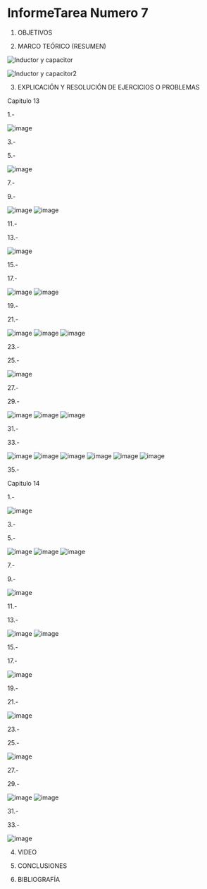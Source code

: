 # InformeTarea Numero 7


1. OBJETIVOS


2. MARCO TEÓRICO (RESUMEN)

![Inductor y capacitor](https://user-images.githubusercontent.com/93899720/153530756-69c18817-767f-49ea-a9c2-19afe13fe0c8.jpg)

![Inductor y capacitor2](https://user-images.githubusercontent.com/93899720/153537953-82c41f93-cdf9-4d88-8ff5-34e59169dd3e.jpg)

3. EXPLICACIÓN Y RESOLUCIÓN DE EJERCICIOS O PROBLEMAS

Capitulo 13


1.-

![image](https://user-images.githubusercontent.com/93899720/153545571-31cb1102-2ad3-449e-835b-707701ae51b3.png)


3.-



5.-

![image](https://user-images.githubusercontent.com/93899720/153545600-7753e7a0-f3e4-4663-a54a-d421ed94e836.png)


7.-


9.-

![image](https://user-images.githubusercontent.com/93899720/153545674-bb39761a-bf31-4311-a9b2-70962023f657.png)
![image](https://user-images.githubusercontent.com/93899720/153545688-d097c48a-6b56-4f62-a28c-d8cf0732bea8.png)



11.-


13.-

![image](https://user-images.githubusercontent.com/93899720/153545715-9df3292b-e9dd-4ad7-9020-da1bcec8c1a3.png)



15.-



17.-

![image](https://user-images.githubusercontent.com/93899720/153545729-e4d2c64c-5643-4dd4-ae52-a521893bb044.png)
![image](https://user-images.githubusercontent.com/93899720/153545747-5dcb04f4-0202-475f-8309-1c4e4dc1a033.png)


19.-



21.-

![image](https://user-images.githubusercontent.com/93899720/153545769-cf33c56f-a834-46c1-855a-a1ba63cd25ce.png)
![image](https://user-images.githubusercontent.com/93899720/153545787-e05ba75c-c93a-452d-8cb5-68c2f5db899c.png)
![image](https://user-images.githubusercontent.com/93899720/153545800-7a43d5d0-574c-44d7-9dff-ed2cc60d8637.png)


23.-



25.-

![image](https://user-images.githubusercontent.com/93899720/153545827-bbc338d3-464e-403f-9b19-c9fee5c33ee3.png)


27.-



29.-

![image](https://user-images.githubusercontent.com/93899720/153545843-eced6df7-63db-4fd7-bc9f-065dbe3689e8.png)
![image](https://user-images.githubusercontent.com/93899720/153545858-3f8270aa-8ac4-492d-9055-8f979715f564.png)
![image](https://user-images.githubusercontent.com/93899720/153545870-b6c32717-cfc1-498c-8880-cd27e1056496.png)


31.-




33.-

![image](https://user-images.githubusercontent.com/93899720/153545897-10263e5d-532e-4476-a6dc-fbcfb86c4058.png)
![image](https://user-images.githubusercontent.com/93899720/153545911-f6c2b7b7-e233-4797-8401-48fba0441329.png)
![image](https://user-images.githubusercontent.com/93899720/153545950-5b5e69dd-a5be-4de0-9399-cd8d2d99f6c8.png)
![image](https://user-images.githubusercontent.com/93899720/153545970-00101cd7-be8b-42fa-ae6e-2461f2dca97d.png)
![image](https://user-images.githubusercontent.com/93899720/153545986-2d5dc5ce-3c2b-45c9-8bee-f3de1edd9e0a.png)
![image](https://user-images.githubusercontent.com/93899720/153546001-2c712343-fc1a-4acb-8689-970092cd1f5d.png)


35.-


Capitulo 14


1.-

![image](https://user-images.githubusercontent.com/93899720/153546392-3a8fadf5-8d9b-4486-b240-a0f3e57d969b.png)



3.-

5.-

![image](https://user-images.githubusercontent.com/93899720/153546440-7999a905-ae7f-4f9e-b01d-0cb98be57fd4.png)
![image](https://user-images.githubusercontent.com/93899720/153546461-817f06ec-ac58-4131-baec-3bb534fb40dd.png)
![image](https://user-images.githubusercontent.com/93899720/153546469-a43de01c-3983-4f91-a9d0-f4e1c3faacf6.png)



7.-

9.-

![image](https://user-images.githubusercontent.com/93899720/153546485-3e30f1e0-2b32-4aed-abfb-1c15e3f5a784.png)


11.-

13.-

![image](https://user-images.githubusercontent.com/93899720/153546509-58c0ccf8-6093-4a57-a5a9-7e57108e9303.png)
![image](https://user-images.githubusercontent.com/93899720/153546528-994da8a3-fd87-4a40-addc-f8c5f387a143.png)


15.-

17.-

![image](https://user-images.githubusercontent.com/93899720/153546542-34421f3b-fd98-4b20-877c-0eb6fcfd66c2.png)


19.-

21.-

![image](https://user-images.githubusercontent.com/93899720/153546564-fa16a527-c12e-4a90-a760-c3cc441c85f2.png)


23.-

25.-

![image](https://user-images.githubusercontent.com/93899720/153546584-5b949e75-8a61-44f7-bfef-1aed21835c71.png)


27.-

29.-

![image](https://user-images.githubusercontent.com/93899720/153546604-bdd6bd5d-5e26-45c9-8c52-91730626333d.png)
![image](https://user-images.githubusercontent.com/93899720/153546621-a161b4a5-22b5-4985-aa0e-f0a4030c7a68.png)


31.-

33.-

![image](https://user-images.githubusercontent.com/93899720/153546640-c0c7465c-6353-4f5a-894a-32b30d866739.png)



4. VIDEO


5. CONCLUSIONES


6. BIBLIOGRAFÍA

